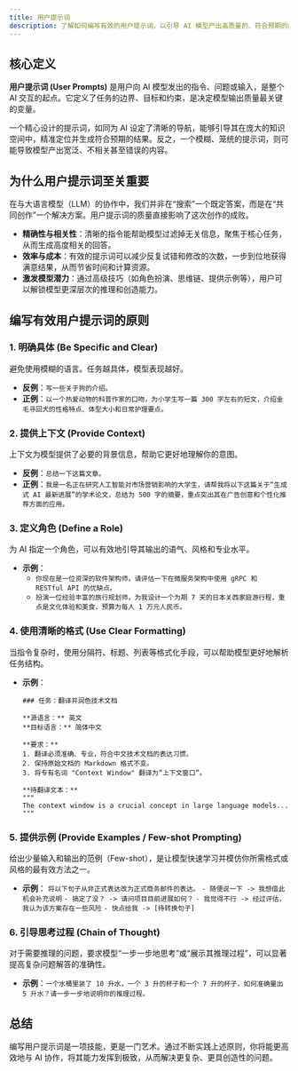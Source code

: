 ```yaml
---
title: 用户提示词
description: 了解如何编写有效的用户提示词，以引导 AI 模型产出高质量的、符合预期的内容。
---
```


## 核心定义

**用户提示词 (User Prompts)** 是用户向 AI 模型发出的指令、问题或输入，是整个 AI 交互的起点。它定义了任务的边界、目标和约束，是决定模型输出质量最关键的变量。

一个精心设计的提示词，如同为 AI 设定了清晰的导航，能够引导其在庞大的知识空间中，精准定位并生成符合预期的结果。反之，一个模糊、笼统的提示词，则可能导致模型产出宽泛、不相关甚至错误的内容。

## 为什么用户提示词至关重要

在与大语言模型（LLM）的协作中，我们并非在“搜索”一个既定答案，而是在“共同创作”一个解决方案。用户提示词的质量直接影响了这次创作的成败。

- **精确性与相关性**：清晰的指令能帮助模型过滤掉无关信息，聚焦于核心任务，从而生成高度相关的回答。
- **效率与成本**：有效的提示词可以减少反复试错和修改的次数，一步到位地获得满意结果，从而节省时间和计算资源。
- **激发模型潜力**：通过高级技巧（如角色扮演、思维链、提供示例等），用户可以解锁模型更深层次的推理和创造能力。

## 编写有效用户提示词的原则

### 1. **明确具体 (Be Specific and Clear)**

避免使用模糊的语言。任务越具体，模型表现越好。

- **反例**：`写一些关于狗的介绍。`
- **正例**：`以一个热爱动物的科普作家的口吻，为小学生写一篇 300 字左右的短文，介绍金毛寻回犬的性格特点、体型大小和日常护理要点。`

### 2. **提供上下文 (Provide Context)**

上下文为模型提供了必要的背景信息，帮助它更好地理解你的意图。

- **反例**：`总结一下这篇文章。`
- **正例**：`我是一名正在研究人工智能对市场营销影响的大学生，请帮我将以下这篇关于“生成式 AI 最新进展”的学术论文，总结为 500 字的摘要，重点突出其在广告创意和个性化推荐方面的应用。`

### 3. **定义角色 (Define a Role)**

为 AI 指定一个角色，可以有效地引导其输出的语气、风格和专业水平。

- **示例**：
    - `你现在是一位资深的软件架构师，请评估一下在微服务架构中使用 gRPC 和 RESTful API 的优缺点。`
    - `扮演一位经验丰富的旅行规划师，为我设计一个为期 7 天的日本关西家庭游行程，重点是文化体验和美食，预算为每人 1 万元人民币。`

### 4. **使用清晰的格式 (Use Clear Formatting)**

当指令复杂时，使用分隔符、标题、列表等格式化手段，可以帮助模型更好地解析任务结构。

- **示例**：
    ```
    ### 任务：翻译并润色技术文档

    **源语言：** 英文
    **目标语言：** 简体中文

    **要求：**
    1. 翻译必须准确、专业，符合中文技术文档的表达习惯。
    2. 保持原始文档的 Markdown 格式不变。
    3. 将专有名词 "Context Window" 翻译为“上下文窗口”。

    **待翻译文本：**
    """
    The context window is a crucial concept in large language models...
    """
    ```

### 5. **提供示例 (Provide Examples / Few-shot Prompting)**

给出少量输入和输出的范例（Few-shot），是让模型快速学习并模仿你所需格式或风格的最有效方法之一。

- **示例**：
    `将以下句子从非正式表达改为正式商务邮件的表达。`
    `- 随便说一下 -> 我想借此机会补充说明`
    `- 搞定了没？ -> 请问项目目前进展如何？`
    `- 我觉得不行 -> 经过评估，我认为该方案存在一些风险`
    `- 快点给我 -> [待转换句子]`

### 6. **引导思考过程 (Chain of Thought)**

对于需要推理的问题，要求模型“一步一步地思考”或“展示其推理过程”，可以显著提高复杂问题解答的准确性。

- **示例**：`一个水桶里装了 10 升水，一个 3 升的杯子和一个 7 升的杯子，如何准确量出 5 升水？请一步一步地说明你的推理过程。`

## 总结

编写用户提示词是一项技能，更是一门艺术。通过不断实践上述原则，你将能更高效地与 AI 协作，将其能力发挥到极致，从而解决更复杂、更具创造性的问题。